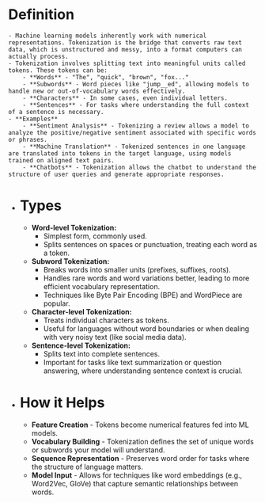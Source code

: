 # Definition
	- Machine learning models inherently work with numerical representations. Tokenization is the bridge that converts raw text data, which is unstructured and messy, into a format computers can actually process.
	- Tokenization involves splitting text into meaningful units called tokens. These tokens can be:
		- **Words** - "The", "quick", "brown", "fox..."
		- **Subwords** - Word pieces like "jump__ed", allowing models to handle new or out-of-vocabulary words effectively.
		- **Characters** - In some cases, even individual letters.
		- **Sentences** - For tasks where understanding the full context of a sentence is necessary.
	- **Examples**
		- **Sentiment Analysis** - Tokenizing a review allows a model to analyze the positive/negative sentiment associated with specific words or phrases.
		- **Machine Translation** - Tokenized sentences in one language are translated into tokens in the target language, using models trained on aligned text pairs.
		- **Chatbots** - Tokenization allows the chatbot to understand the structure of user queries and generate appropriate responses.
- # Types
	- **Word-level Tokenization:**
		- Simplest form, commonly used.
		- Splits sentences on spaces or punctuation, treating each word as a token.
	- **Subword Tokenization:**
		- Breaks words into smaller units (prefixes, suffixes, roots).
		- Handles rare words and word variations better, leading to more efficient vocabulary representation.
		- Techniques like Byte Pair Encoding (BPE) and WordPiece are popular.
	- **Character-level Tokenization:**
		- Treats individual characters as tokens.
		- Useful for languages without word boundaries or when dealing with very noisy text (like social media data).
	- **Sentence-level Tokenization:**
		- Splits text into complete sentences.
		- Important for tasks like text summarization or question answering, where understanding sentence context is crucial.
- # How it Helps
	- **Feature Creation** - Tokens become numerical features fed into ML models.
	- **Vocabulary Building** -  Tokenization defines the set of unique words or subwords your model will understand.
	- **Sequence Representation** - Preserves word order for tasks where the structure of language matters.
	- **Model Input** - Allows for techniques like word embeddings (e.g., Word2Vec, GloVe) that capture semantic relationships between words.